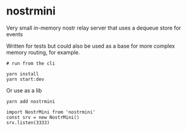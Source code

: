# nostrmini

Very small in-memory nostr relay server that uses a dequeue store for events

Written for tests but could also be used as a base for more complex memory routing, for example.

```
# run from the cli

yarn install
yarn start:dev

```


Or use as a lib

```
yarn add nostrmini

```

```
import NostrMini from 'nostrmini'
const srv = new NostrMini()
srv.listen(3333)
```
